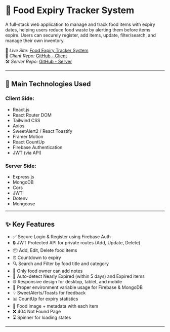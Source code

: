 # 🧊 Food Expiry Tracker System

A full-stack web application to manage and track food items with expiry dates, helping users reduce food waste by alerting them before items expire. Users can securely register, add items, update, filter/search, and manage their own inventory.

🔗 *Live Site:* [Food Expiry Tracker System](https://your-live-site-link.com)  
📂 *Client Repo:* [GitHub - Client](https://github.com/your-username/food-expiry-tracker-client)  
🛠 *Server Repo:* [GitHub - Server](https://github.com/your-username/food-expiry-tracker-server)

---

## 🚀 Main Technologies Used

### Client Side:
- React.js
- React Router DOM
- Tailwind CSS
- Axios
- SweetAlert2 / React Toastify
- Framer Motion
- React CountUp
- Firebase Authentication
- JWT (via API)

### Server Side:
- Express.js
- MongoDB
- Cors
- JWT
- Dotenv
- Mongoose

---

## ✨ Key Features

- ✅ Secure Login & Register using Firebase Auth
- 🔒 JWT Protected API for private routes (Add, Update, Delete)
- 📦 Add, Edit, Delete food items
- ⏰ Countdown to expiry
- 🔍 Search and Filter by food title and category
- 🔐 Only food owner can add notes
- 📅 Auto-detect Nearly Expired (within 5 days) and Expired items
- 🌐 Responsive design for desktop, tablet, and mobile
- 🔧 Proper environment variable usage for Firebase & MongoDB
- 💡 SweetAlerts/Toasts for feedback
- 📊 CountUp for expiry statistics
- 📸 Food image + metadata with each item
- ❌ 404 Not Found Page
- ⌛ Spinner for loading states

---

